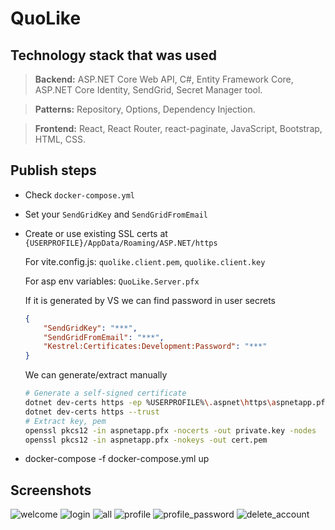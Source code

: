 # QuoLike
## Technology stack that was used
> **Backend:** ASP.NET Core Web API, C#, Entity Framework Core, ASP.NET Core Identity, SendGrid, Secret Manager tool.

> **Patterns:** Repository, Options, Dependency Injection.

> **Frontend:** React, React Router, react-paginate, JavaScript, Bootstrap, HTML, CSS.

## Publish steps
- Check `docker-compose.yml`
- Set your `SendGridKey` and `SendGridFromEmail`
- Create or use existing SSL certs at `{USERPROFILE}/AppData/Roaming/ASP.NET/https`

	For vite.config.js: `quolike.client.pem`, `quolike.client.key`
	    For asp env variables: `QuoLike.Server.pfx`
						
    If it is generated by VS we can find password in user secrets
	```json
	{
		"SendGridKey": "***",
		"SendGridFromEmail": "***",
		"Kestrel:Certificates:Development:Password": "***"
	}
	```		
	We can generate/extract manually
	```bash
	# Generate a self-signed certificate
	dotnet dev-certs https -ep %USERPROFILE%\.aspnet\https\aspnetapp.pfx -p <CREDENTIAL_PLACEHOLDER>
	dotnet dev-certs https --trust
	# Extract key, pem	openssl pkcs12 -in aspnetapp.pfx -nocerts -out private.key -nodes
	openssl pkcs12 -in aspnetapp.pfx -nokeys -out cert.pem
	```
- docker-compose -f docker-compose.yml up

## Screenshots
![welcome][1]
![login][2]
![all][3]
![profile][4]
![profile_password][5]
![delete_account][6]

[1]: Screenshots/welcome.png "welcome"
[2]: Screenshots/login.png "login"
[3]: Screenshots/all.png "all"
[4]: Screenshots/profile.png "profile"
[5]: Screenshots/profile_password.png "profile_password"
[6]: Screenshots/delete_account.png "delete_account"